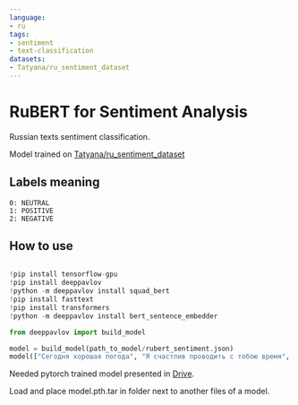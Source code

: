 ```yaml
---
language:
- ru
tags:
- sentiment
- text-classification
datasets:
- Tatyana/ru_sentiment_dataset
---
```


# RuBERT for Sentiment Analysis
Russian texts sentiment classification.

Model trained on [Tatyana/ru_sentiment_dataset](https://huggingface.co/datasets/Tatyana/ru_sentiment_dataset)

## Labels meaning
    0: NEUTRAL
    1: POSITIVE
    2: NEGATIVE

## How to use
```python

!pip install tensorflow-gpu
!pip install deeppavlov
!python -m deeppavlov install squad_bert
!pip install fasttext
!pip install transformers
!python -m deeppavlov install bert_sentence_embedder

from deeppavlov import build_model

model = build_model(path_to_model/rubert_sentiment.json)
model(["Сегодня хорошая погода", "Я счастлив проводить с тобою время", "Мне нравится эта музыкальная композиция"])

```

Needed pytorch trained model presented in [Drive](https://drive.google.com/drive/folders/1EnJBq0dGfpjPxbVjybqaS7PsMaPHLUIl?usp=sharing).

Load and place model.pth.tar in folder next to another files of a model.
